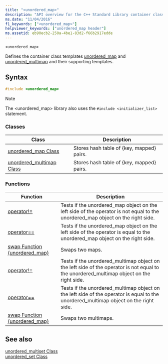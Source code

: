 ```yaml
---
title: "<unordered_map>"
description: "API overview for the C++ Standard Library container class `map`."
ms.date: "11/04/2016"
f1_keywords: ["<unordered_map>"]
helpviewer_keywords: ["unordered_map header"]
ms.assetid: eb90ecb2-250a-4be1-83d2-f66b2917edde
---
```

`<unordered_map>`

Defines the container class templates [unordered_map](../standard-library/unordered-map-class.md) and [unordered_multimap](../standard-library/unordered-multimap-class.md) and their supporting templates.

## Syntax

```cpp
#include <unordered_map>
```

> [!NOTE]
> The \<unordered_map> library also uses the `#include <initializer_list>` statement.

### Classes

|Class|Description|
|-|-|
|[unordered_map Class](../standard-library/unordered-map-class.md)|Stores hash table of {key, mapped} pairs.|
|[unordered_multimap Class](../standard-library/unordered-multimap-class.md)|Stores hash table of {key, mapped} pairs.|

### Functions

|Function|Description|
|-|-|
|[operator!=](../standard-library/unordered-map-operators.md#op_neq)|Tests if the unordered_map object on the left side of the operator is not equal to the unordered_map object on the right side.|
|[operator==](../standard-library/unordered-map-operators.md#op_eq_eq)|Tests if the unordered_map object on the left side of the operator is equal to the unordered_map object on the right side.|
|[swap Function (unordered_map)](../standard-library/unordered-map-functions.md#swap)|Swaps two maps.|
|[operator!=](../standard-library/unordered-map-operators.md#op_neq)|Tests if the unordered_multimap object on the left side of the operator is not equal to the unordered_multimap object on the right side.|
|[operator==](../standard-library/unordered-map-operators.md#op_eq_eq)|Tests if the unordered_multimap object on the left side of the operator is equal to the unordered_multimap object on the right side.|
|[swap Function (unordered_map)](../standard-library/unordered-map-functions.md#swap)|Swaps two multimaps.|

## See also

[unordered_multiset Class](../standard-library/unordered-multiset-class.md)\
[unordered_set Class](../standard-library/unordered-set-class.md)
